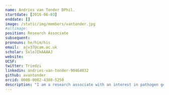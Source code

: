 ```yaml
---
name: Andries van Tonder DPhil.
startdate: [2016-06-03]
enddate: []
image: /static/img/members/vantonder.jpg 
#altimage: 
position: Research Associate
subsequent:
pronouns: he/him/his
email:  ajv37@cam.ac.uk
scholar: SxloJIkAAAAJ
website:
UCSF:
twitter: Triedzi
linkedin: andries-van-tonder-90464032
github: avantonder
orcid: 0000-0002-4380-5250
description: "I am a research associate with an interest in pathogen genomics, in particular Mycobacterium bovis and non-tuberculous Mycobacteria (NTM). I graduated with a BSc (Hons) in Biology and a MRes in Bioinformatics from the University of York in 2006 and 2007 respectively.  Following three years working as a genome analyst at the Wellcome Sanger Institute, I moved to the University of Oxford as a research assistant in the Brueggemann lab in the Department of Zoology.  This position transitioned into a DPhil in Clinical Medicine focusing on pneumococcal genomics and evolution.  Following my graduation in 2017, I took up a post as a postdoctoral fellow in the Parkhill group at the Wellcome Sanger Institute working on Mycobacterium bovis transmission dynamics and evolution, and non-tuberculous mycobacteria in cystic fibrosis and bronchiectasis patients.  In June 2019, the Parkhill group moved to the Department of Veterinary Medicine where I’m currently based."
---
```

